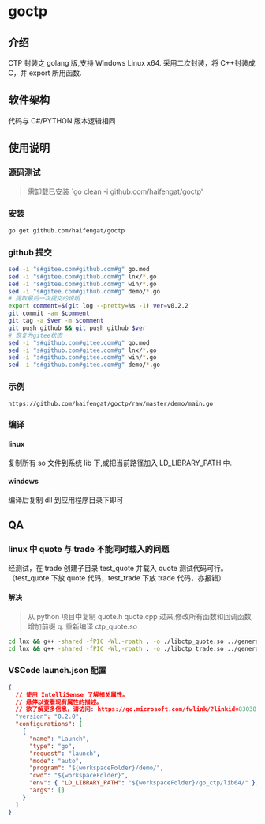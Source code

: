 # goctp

## 介绍

CTP 封装之 golang 版,支持 Windows Linux x64.
采用二次封装，将 C++封装成 C，并 export 所用函数.

## 软件架构

代码与 C#/PYTHON 版本逻辑相同

## 使用说明

### 源码测试

> 需卸载已安装
> `go clean -i github.com/haifengat/goctp'

### 安装

```bash
go get github.com/haifengat/goctp
```

### github 提交

```bash
sed -i "s#gitee.com#github.com#g" go.mod
sed -i "s#gitee.com#github.com#g" lnx/*.go
sed -i "s#gitee.com#github.com#g" win/*.go
sed -i "s#gitee.com#github.com#g" demo/*.go
# 提取最后一次提交的说明
export comment=$(git log --pretty=%s -1) ver=v0.2.2
git commit -am $comment
git tag -a $ver -m $comment
git push github && git push github $ver
# 恢复为gitee状态
sed -i "s#github.com#gitee.com#g" go.mod
sed -i "s#github.com#gitee.com#g" lnx/*.go
sed -i "s#github.com#gitee.com#g" win/*.go
sed -i "s#github.com#gitee.com#g" demo/*.go
```

### 示例

`https://github.com/haifengat/goctp/raw/master/demo/main.go`

### 编译

#### linux

复制所有 so 文件到系统 lib 下,或把当前路径加入 LD_LIBRARY_PATH 中.

#### windows

编译后复制 dll 到应用程序目录下即可

## QA

### linux 中 quote 与 trade 不能同时载入的问题

经测试，在 trade 创建子目录 test_quote 并载入 quote 测试代码可行。（test_quote 下放 quote 代码，test_trade 下放 trade 代码，亦报错）

#### 解决

> 从 python 项目中复制 quote.h quote.cpp 过来,修改所有函数和回调函数,增加前缀 q. 重新编译 ctp_quote.so

```bash
cd lnx && g++ -shared -fPIC -Wl,-rpath . -o ./libctp_quote.so ../generate/quote.cpp  thostmduserapi_se.so && cd ..
cd lnx && g++ -shared -fPIC -Wl,-rpath . -o ./libctp_trade.so ../generate/trade.cpp  thosttraderapi_se.so && cd ..
```

### VSCode launch.json 配置

```json
{
  // 使用 IntelliSense 了解相关属性。
  // 悬停以查看现有属性的描述。
  // 欲了解更多信息，请访问: https://go.microsoft.com/fwlink/?linkid=830387
  "version": "0.2.0",
  "configurations": [
    {
      "name": "Launch",
      "type": "go",
      "request": "launch",
      "mode": "auto",
      "program": "${workspaceFolder}/demo/",
      "cwd": "${workspaceFolder}",
      "env": { "LD_LIBRARY_PATH": "${workspaceFolder}/go_ctp/lib64/" },
      "args": []
    }
  ]
}
```
